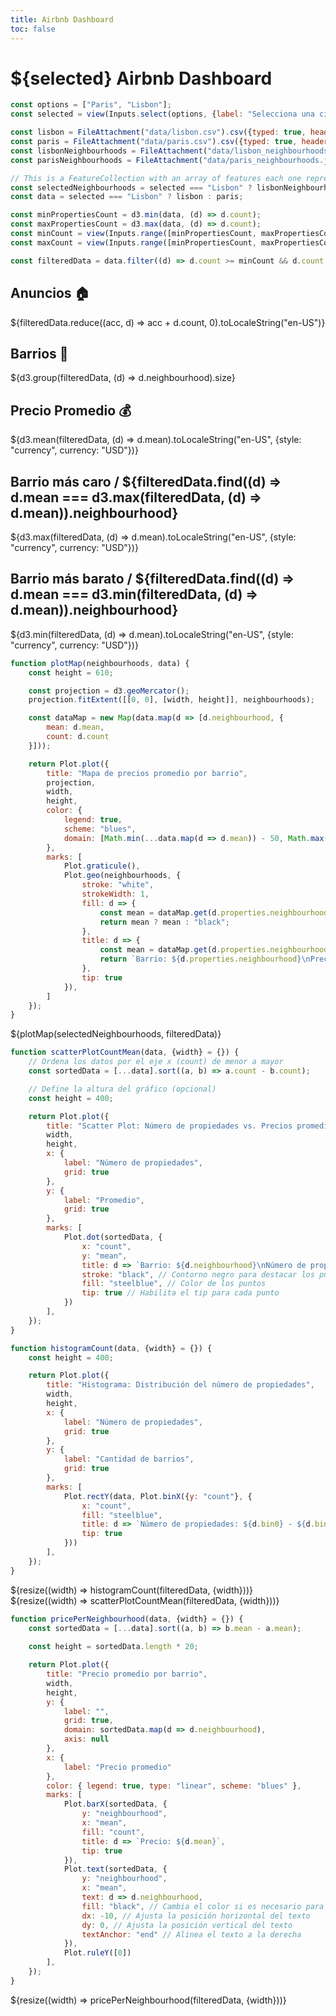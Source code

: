 ```yaml
---
title: Airbnb Dashboard
toc: false
---
```


# ${selected} Airbnb Dashboard

<!-- Load and transform the data -->

```js
const options = ["Paris", "Lisbon"];
const selected = view(Inputs.select(options, {label: "Selecciona una ciudad"}));
```

```js
const lisbon = FileAttachment("data/lisbon.csv").csv({typed: true, header: true});
const paris = FileAttachment("data/paris.csv").csv({typed: true, header: true});
const lisbonNeighbourhoods = FileAttachment("data/lisbon_neighbourhoods.json").json();
const parisNeighbourhoods = FileAttachment("data/paris_neighbourhoods.json").json();
```

```js
// This is a FeatureCollection with an array of features each one representing a neighbourhood as a MultiPolygon
const selectedNeighbourhoods = selected === "Lisbon" ? lisbonNeighbourhoods : parisNeighbourhoods;
const data = selected === "Lisbon" ? lisbon : paris;
```

```js
const minPropertiesCount = d3.min(data, (d) => d.count);
const maxPropertiesCount = d3.max(data, (d) => d.count);
const minCount = view(Inputs.range([minPropertiesCount, maxPropertiesCount], {label: "Número mínimo de propiedades", value: minPropertiesCount}));
const maxCount = view(Inputs.range([minPropertiesCount, maxPropertiesCount], {label: "Número máximo de propiedades", value: maxPropertiesCount}));
```

```js
const filteredData = data.filter((d) => d.count >= minCount && d.count <= maxCount);
```


<!-- Cards with big numbers -->

<div class="grid grid-cols-3">
  <div class="card">
    <h2>Anuncios 🏠</h2>
    <span class="big">${filteredData.reduce((acc, d) => acc + d.count, 0).toLocaleString("en-US")}</span>
  </div>
  <div class="card">
    <h2>Barrios 📌</h2>
    <span class="big">${d3.group(filteredData, (d) => d.neighbourhood).size}</span>
  </div>
  <div class="card">
    <h2>Precio Promedio 💰</h2>
    <span class="big">${d3.mean(filteredData, (d) => d.mean).toLocaleString("en-US", {style: "currency", currency: "USD"})}</span>
  </div>
</div>

<div class="grid grid-cols-2">
  <div class="card">
    <h2>Barrio más caro <span class="muted">/ ${filteredData.find((d) => d.mean === d3.max(filteredData, (d) => d.mean)).neighbourhood}</span></h2>
    <span class="big">${d3.max(filteredData, (d) => d.mean).toLocaleString("en-US", {style: "currency", currency: "USD"})}</span>
  </div>
    <div class="card">
        <h2>Barrio más barato <span class="muted">/ ${filteredData.find((d) => d.mean === d3.min(filteredData, (d) => d.mean)).neighbourhood}</span></h2>
        <span class="big">${d3.min(filteredData, (d) => d.mean).toLocaleString("en-US", {style: "currency", currency: "USD"})}</span>
    </div>  
</div>

```js
function plotMap(neighbourhoods, data) {
    const height = 610;

    const projection = d3.geoMercator();
    projection.fitExtent([[0, 0], [width, height]], neighbourhoods);

    const dataMap = new Map(data.map(d => [d.neighbourhood, {
        mean: d.mean,
        count: d.count
    }]));

    return Plot.plot({
        title: "Mapa de precios promedio por barrio",
        projection,
        width,
        height,
        color: {
            legend: true,
            scheme: "blues",
            domain: [Math.min(...data.map(d => d.mean)) - 50, Math.max(...data.map(d => d.mean))]
        },
        marks: [
            Plot.graticule(),
            Plot.geo(neighbourhoods, {
                stroke: "white",
                strokeWidth: 1,
                fill: d => {
                    const mean = dataMap.get(d.properties.neighbourhood)?.mean;
                    return mean ? mean : "black";
                },
                title: d => {
                    const mean = dataMap.get(d.properties.neighbourhood)?.mean || 0;
                    return `Barrio: ${d.properties.neighbourhood}\nPrecio promedio: ${mean}`;
                },
                tip: true
            }),
        ]
    });
}
```

<div class="grid grid-cols-1">
    <div class="card">
        ${plotMap(selectedNeighbourhoods, filteredData)}
    </div>
</div>

```js
function scatterPlotCountMean(data, {width} = {}) {
    // Ordena los datos por el eje x (count) de menor a mayor
    const sortedData = [...data].sort((a, b) => a.count - b.count);

    // Define la altura del gráfico (opcional)
    const height = 400;

    return Plot.plot({
        title: "Scatter Plot: Número de propiedades vs. Precios promedio",
        width,
        height,
        x: {
            label: "Número de propiedades",
            grid: true
        },
        y: {
            label: "Promedio",
            grid: true
        },
        marks: [
            Plot.dot(sortedData, {
                x: "count",
                y: "mean",
                title: d => `Barrio: ${d.neighbourhood}\nNúmero de propiedades: ${d.count}\nPromedio: ${d.mean}`,
                stroke: "black", // Contorno negro para destacar los puntos
                fill: "steelblue", // Color de los puntos
                tip: true // Habilita el tip para cada punto
            })
        ],
    });
}
```
```js
function histogramCount(data, {width} = {}) {
    const height = 400;

    return Plot.plot({
        title: "Histograma: Distribución del número de propiedades",
        width,
        height,
        x: {
            label: "Número de propiedades",
            grid: true
        },
        y: {
            label: "Cantidad de barrios",
            grid: true
        },
        marks: [
            Plot.rectY(data, Plot.binX({y: "count"}, {
                x: "count",
                fill: "steelblue",
                title: d => `Número de propiedades: ${d.bin0} - ${d.bin1}\nCantidad de barrios: ${d.count}`,
                tip: true
            }))
        ],
    });
}
```

<div class="grid grid-cols-2">
    <div class="card">
        ${resize((width) => histogramCount(filteredData, {width}))}
    </div>
    <div class="card">
        ${resize((width) => scatterPlotCountMean(filteredData, {width}))}
    </div>
</div>

<!-- Plot of price per neighbourhood bar chart -->

```js
function pricePerNeighbourhood(data, {width} = {}) {
    const sortedData = [...data].sort((a, b) => b.mean - a.mean);
    
    const height = sortedData.length * 20;

    return Plot.plot({
        title: "Precio promedio por barrio",
        width,
        height,
        y: {
            label: "",
            grid: true,
            domain: sortedData.map(d => d.neighbourhood),
            axis: null
        },
        x: {
            label: "Precio promedio"
        },
        color: { legend: true, type: "linear", scheme: "blues" },
        marks: [
            Plot.barX(sortedData, {
                y: "neighbourhood",
                x: "mean",
                fill: "count",
                title: d => `Precio: ${d.mean}`,
                tip: true
            }),
            Plot.text(sortedData, {
                y: "neighbourhood",
                x: "mean",
                text: d => d.neighbourhood,
                fill: "black", // Cambia el color si es necesario para mejorar la visibilidad
                dx: -10, // Ajusta la posición horizontal del texto
                dy: 0, // Ajusta la posición vertical del texto
                textAnchor: "end" // Alinea el texto a la derecha
            }),
            Plot.ruleY([0])
        ],
    });
}
```

<div class="grid grid-cols-1">
    <div class="card">
        ${resize((width) => pricePerNeighbourhood(filteredData, {width}))}
    </div>
</div>